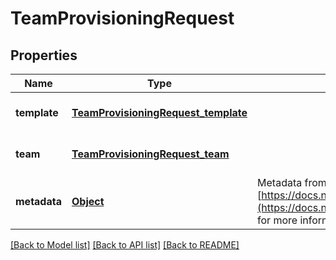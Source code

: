 # TeamProvisioningRequest
## Properties

| Name | Type | Description | Notes |
|------------ | ------------- | ------------- | -------------|
| **template** | [**TeamProvisioningRequest_template**](TeamProvisioningRequest_template.md) |  | [optional] [default to null] |
| **team** | [**TeamProvisioningRequest_team**](TeamProvisioningRequest_team.md) |  | [optional] [default to null] |
| **metadata** | [**Object**](.md) | Metadata from the app client as a JSON object. See [https://docs.nbold.co/api/latest/reference/Models/AppMetadata](https://docs.nbold.co/api/latest/reference/Models/VirtualAppMetadata) for more information. | [optional] [default to null] |

[[Back to Model list]](../README.md#documentation-for-models) [[Back to API list]](../README.md#documentation-for-api-endpoints) [[Back to README]](../README.md)

